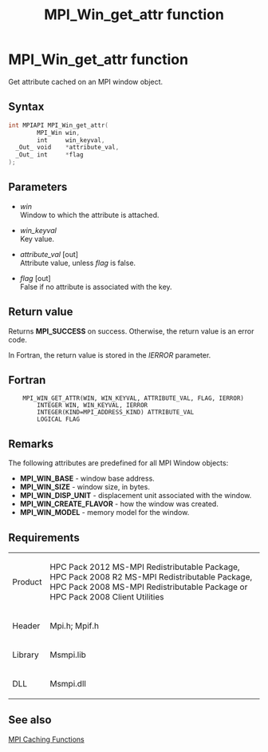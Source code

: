 ﻿---
title: MPI_Win_get_attr function
TOCTitle: MPI_Win_get_attr function
ms:assetid: 772d60fb-b2f0-4498-b39d-86b25be9450d
ms:mtpsurl: https://msdn.microsoft.com/en-us/library/Dn520605(v=VS.85)
ms:contentKeyID: 59361076
ms.date: 03/28/2018
mtps_version: v=VS.85
f1_keywords:
- MPI_WIN_GET_ATTR
- mpif/MPI_Win_get_attr
- mpi/MPI_WIN_GET_ATTR
dev_langs:
- C++
- C
---

# MPI\_Win\_get\_attr function

Get attribute cached on an MPI window object.

## Syntax

``` c++
int MPIAPI MPI_Win_get_attr(
        MPI_Win win,
        int     win_keyval,
  _Out_ void    *attribute_val,
  _Out_ int     *flag
);
```

## Parameters

  - *win*  
    Window to which the attribute is attached.

  - *win\_keyval*  
    Key value.

  - *attribute\_val* \[out\]  
    Attribute value, unless *flag* is false.

  - *flag* \[out\]  
    False if no attribute is associated with the key.

## Return value

Returns **MPI\_SUCCESS** on success. Otherwise, the return value is an error code.

In Fortran, the return value is stored in the *IERROR* parameter.

## Fortran

``` FORTRAN
    MPI_WIN_GET_ATTR(WIN, WIN_KEYVAL, ATTRIBUTE_VAL, FLAG, IERROR)
        INTEGER WIN, WIN_KEYVAL, IERROR
        INTEGER(KIND=MPI_ADDRESS_KIND) ATTRIBUTE_VAL
        LOGICAL FLAG
```

## Remarks

The following attributes are predefined for all MPI Window objects:

- **MPI\_WIN\_BASE** - window base address.
- **MPI\_WIN\_SIZE** - window size, in bytes.
- **MPI\_WIN\_DISP\_UNIT** - displacement unit associated with the window.
- **MPI\_WIN\_CREATE\_FLAVOR** - how the window was created.
- **MPI\_WIN\_MODEL** - memory model for the window.

## Requirements

<table>
<colgroup>
<col  />
<col  />
</colgroup>
<tbody>
<tr class="odd">
<td><p>Product</p></td>
<td><p>HPC Pack 2012 MS-MPI Redistributable Package, HPC Pack 2008 R2 MS-MPI Redistributable Package, HPC Pack 2008 MS-MPI Redistributable Package or HPC Pack 2008 Client Utilities</p></td>
</tr>
<tr class="even">
<td><p>Header</p></td>
<td>Mpi.h;
Mpif.h</td>
</tr>
<tr class="odd">
<td><p>Library</p></td>
<td>Msmpi.lib</td>
</tr>
<tr class="even">
<td><p>DLL</p></td>
<td>Msmpi.dll</td>
</tr>
</tbody>
</table>


## See also

[MPI Caching Functions](mpi-caching-functions.md)

